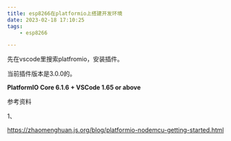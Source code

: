 ```yaml
---
title: esp8266在platformio上搭建开发环境
date: 2023-02-18 17:10:25
tags:
	- esp8266

---
```




先在vscode里搜索platfromio，安装插件。

当前插件版本是3.0.0的。

 **PlatformIO Core 6.1.6 + VSCode 1.65 or above**





参考资料

1、

https://zhaomenghuan.js.org/blog/platformio-nodemcu-getting-started.html




